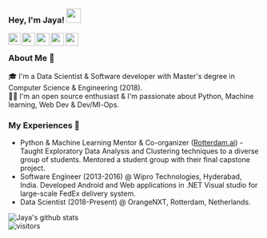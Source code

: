 ### Hey, I'm Jaya! <img src="https://github.com/TheDudeThatCode/TheDudeThatCode/blob/master/Assets/Hi.gif" width="29px">

<!--
**jayachithra/jayachithra** is a ✨ _special_ ✨ repository because its `README.md` (this file) appears on your GitHub profile.

Here are some ideas to get you started:

- 🔭 I’m currently working on ...
- 🌱 I’m currently learning ...
- 👯 I’m looking to collaborate on ...
- 🤔 I’m looking for help with ...
- 💬 Ask me about ...
- 📫 How to reach me: ...
- 😄 Pronouns: ...
- ⚡ Fun fact: ...
-->

<a href="https://www.linkedin.com/in/jayachithra/">
  <img align="left" width="24px" src="https://cdn.jsdelivr.net/npm/simple-icons@v3/icons/linkedin.svg"  />
</a>
<a href="https://twitter.com/JChithra">
  <img align="left" width="26px" src="https://cdn.jsdelivr.net/npm/simple-icons@v3/icons/twitter.svg" />
</a>
<a href="mailto:s.k.jayachithra@gmail.com">
  <img align="left" width="26px" src="https://cdn.jsdelivr.net/npm/simple-icons@v3/icons/gmail.svg" />
</a>
<a href="https://www.youtube.com/channel/UCBGOUQHNNtNGcGzVq5rIXjw">
  <img align="left" width="26px" src="https://cdn.jsdelivr.net/npm/simple-icons@v3/icons/youtube.svg" />
</a>
<a href="https://jayachithra.github.io/jaya.github.io/">
  <img align="left" width="26px" src="https://cdn.jsdelivr.net/npm/simple-icons@v3/icons/googlechrome.svg" />
</a>

<br />

### About Me 🚀
🎓 I'm a Data Scientist & Software developer with Master's degree in Computer Science & Engineering (2018). </br>
👨‍💻 I'm an open source enthusiast & I'm passionate about Python, Machine learning, Web Dev & Dev/Ml-Ops. </br> 


### My Experiences 🙌
- Python & Machine Learning Mentor & Co-organizer ([Rotterdam.ai](https://adasbootcamp.ai/)) - Taught Exploratory Data Analysis and Clustering techniques to a diverse group of students. Mentored a student group with their final capstone project.
- Software Engineer (2013-2016) @ Wipro Technologies, Hyderabad, India. Developed Android and Web applications in .NET Visual studio for large-scale FedEx delivery system.
- Data Scientist (2018-Present) @ OrangeNXT, Rotterdam, Netherlands. 


![Jaya's github stats](https://github-readme-stats.vercel.app/api?username=jayachithra&show_icons=true&hide_border=true)
<br />
![visitors](https://visitor-badge.laobi.icu/badge?page_id=jayachithra.jayachithra)
